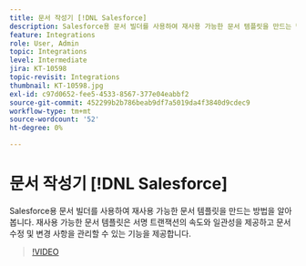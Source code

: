```yaml
---
title: 문서 작성기 [!DNL Salesforce]
description: Salesforce용 문서 빌더를 사용하여 재사용 가능한 문서 템플릿을 만드는 방법을 알아봅니다
feature: Integrations
role: User, Admin
topic: Integrations
level: Intermediate
jira: KT-10598
topic-revisit: Integrations
thumbnail: KT-10598.jpg
exl-id: c97d0652-fee5-4533-8567-377e04eabbf2
source-git-commit: 452299b2b786beab9df7a5019da4f3840d9cdec9
workflow-type: tm+mt
source-wordcount: '52'
ht-degree: 0%

---
```


# 문서 작성기 [!DNL Salesforce]

Salesforce용 문서 빌더를 사용하여 재사용 가능한 문서 템플릿을 만드는 방법을 알아봅니다. 재사용 가능한 문서 템플릿은 서명 트랜잭션의 속도와 일관성을 제공하고 문서 수정 및 변경 사항을 관리할 수 있는 기능을 제공합니다.

>[!VIDEO](https://video.tv.adobe.com/v/3409414?quality=12&learn=on&hidetitle=true)
